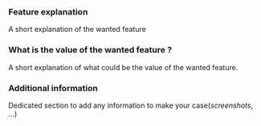 <!--

Centreon's Code of Conduct must be respected when opening any issue. (https://github.com/centreon/centreon/blob/master/CODE_OF_CONDUCT.md)

If you want to ask a question feel free to use on of those ressources
slack: https://centreon.github.io/register-slack
forum: https://forum.centreon.com/

Be aware that your feature request might not be taken into account for future developments. Product Managers will make the call and get back to you for more information if needed.

Please describe your feature request in English.
-->

<h3> Feature explanation </h3>

A short explanation of the wanted feature

<h3> What is the value of the wanted feature ?</h3>

A short explanation of what could be the value of the wanted feature.

<h3> Additional information </h3>

Dedicated section to add any information to make your case(*screenshots*, ...)
